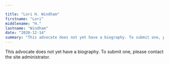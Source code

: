 ```yaml
---

title: "Lori H. Windham"
firstname: "Lori"
middlename: "H."
lastname: "Windham"
date: "2020-12-14"
summary: "This advocate does not yet have a biography. To submit one, please contact the site administrator."
---
```

This advocate does not yet have a biography. To submit one, please contact the site administrator.

